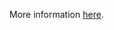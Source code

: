 More information [here](https://docs.prismacloud.io/en/enterprise-edition/policy-reference/aws-policies/aws-logging-policies/bc-aws-logging-23).
